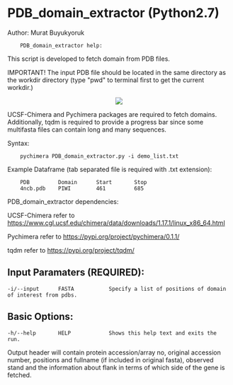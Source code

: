 # PDB_domain_extractor (Python2.7)

Author: Murat Buyukyoruk

        PDB_domain_extractor help:

This script is developed to fetch domain from PDB files. 

IMPORTANT! The input PDB file should be located in the same directory as the workdir directory (type "pwd" to terminal first to get the current workdir.)  

<div align="center">

![](https://github.com/mbuyukyoruk/PDB_domain_extractor/blob/main/PDB_domain_extractor-ezgif.com-video-to-gif-converter.gif)

<div align="left">

UCSF-Chimera and Pychimera packages are required to fetch domains. Additionally, tqdm is required to provide a progress bar since some multifasta files can contain long and many sequences.

Syntax:

        pychimera PDB_domain_extractor.py -i demo_list.txt

Example Dataframe (tab separated file is required with .txt extension):

        PDB         Domain      Start       Stop
        4ncb.pdb    PIWI        461         685    
        
PDB_domain_extractor dependencies:
    
UCSF-Chimera                                            refer to https://www.cgl.ucsf.edu/chimera/data/downloads/1.17.1/linux_x86_64.html

Pychimera                                               refer to https://pypi.org/project/pychimera/0.1.1/

tqdm                                                    refer to https://pypi.org/project/tqdm/

Input Paramaters (REQUIRED):
----------------------------
	-i/--input		FASTA			Specify a list of positions of domain of interest from pdbs.

Basic Options:
--------------
	-h/--help		HELP			Shows this help text and exits the run.

Output header will contain protein accession/array no, original accession number, positions and fullname (if included in original fasta), observed stand and the information about flank in terms of which side of the gene is fetched.

